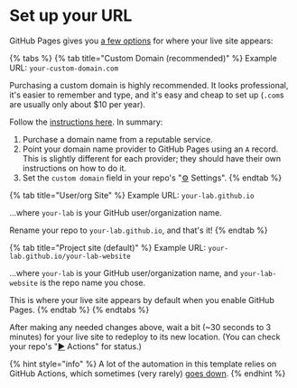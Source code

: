 # Set up your URL

GitHub Pages gives you [a few options](https://docs.github.com/en/pages/getting-started-with-github-pages/about-github-pages#types-of-github-pages-sites) for where your live site appears:

{% tabs %}
{% tab title="Custom Domain (recommended)" %}
Example URL: `your-custom-domain.com`

Purchasing a custom domain is highly recommended. It looks professional, it's easier to remember and type, and it's easy and cheap to set up (`.com`s are usually only about $10 per year).

Follow the [instructions here](https://docs.github.com/en/github/working-with-github-pages/managing-a-custom-domain-for-your-github-pages-site#configuring-an-apex-domain). In summary:

1. Purchase a domain name from a reputable service.
2. Point your domain name provider to GitHub Pages using an `A` record. This is slightly different for each provider; they should have their own instructions on how to do it.
3. Set the `custom domain` field in your repo's "[⚙️](https://emojipedia.org/gear/) Settings".
{% endtab %}

{% tab title="User/org Site" %}
Example URL: `your-lab.github.io`

...where `your-lab` is your GitHub user/organization name.

Rename your repo to `your-lab.github.io`, and that's it!
{% endtab %}

{% tab title="Project site (default)" %}
Example URL: `your-lab.github.io/your-lab-website`

...where `your-lab` is your GitHub user/organization name, and `your-lab-website` is the repo name you chose.

This is where your live site appears by default when you enable GitHub Pages.
{% endtab %}
{% endtabs %}

After making any needed changes above, wait a bit (\~30 seconds to 3 minutes) for your live site to redeploy to its new location. (You can check your repo's "[▶️](https://emojipedia.org/play-button/) Actions" for status.)

{% hint style="info" %}
A lot of the automation in this template relies on GitHub Actions, which sometimes (very rarely) [goes down](https://www.githubstatus.com/).
{% endhint %}
